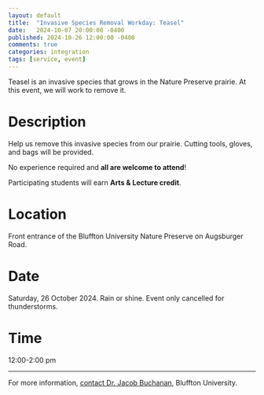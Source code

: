 ```yaml
---
layout: default
title:  "Invasive Species Removal Workday: Teasel"
date:   2024-10-07 20:00:00 -0400
published: 2024-10-26 12:00:00 -0400
comments: true
categories: integration
tags: [service, event]
---
```


Teasel is an invasive species that grows in the Nature Preserve prairie. At this event, we will work to remove it. 

<!--more-->

# Description

Help us remove this invasive species from our prairie. Cutting tools, gloves, and bags will be provided.

No experience required and **all are welcome to attend**! 

Participating students will earn **Arts & Lecture credit**.

# Location

Front entrance of the Bluffton University Nature Preserve on Augsburger Road.

# Date

Saturday, 26 October 2024. Rain or shine. Event only cancelled for thunderstorms.

# Time

12:00-2:00 pm


-------------

For more information, [contact Dr. Jacob Buchanan](mailto:buchananj@bluffton.edu), Bluffton University.
